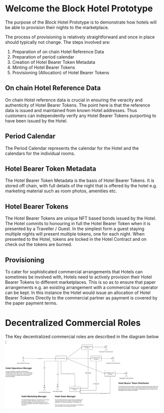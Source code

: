 # Welcome the Block Hotel Prototype

The purpose of the Block Hotel Prototype is to demonstrate how hotels will be able to provision their nights to the marketplace. 

The process of provisioning is relatively straightforward and once in place should typically not change. 
The steps involved are: 

 1. Preparation of on chain Hotel Reference Data 
 2. Preparation of period calendar 
 3. Creation of Hotel Bearer Token Metadata
 4. Minting of Hotel Bearer Tokens 
 5. Provisioning (Allocation) of Hotel Bearer Tokens

## On chain Hotel Reference Data 
On chain Hotel reference data is crucial in ensuring the veracity and authenticity of Hotel Bearer Tokens. The point here is that the reference data is issued and maintained from known Hotel addresses. Thus customers can independently verify any Hotel Bearer Tokens purporting to have been issued by the Hotel. 

## Period Calendar 
The Period Calendar represents the calendar for the Hotel and the calendars for the individual rooms. 

## Hotel Bearer Token Metadata 
The Hotel Bearer Token Metadata is the basis of Hotel Bearer Tokens. It is stored off chain, with full details of the night that is offered by the hotel e.g. marketing material such as room photos, amenities etc. 

## Hotel Bearer Tokens
The Hotel Bearer Tokens are unique NFT based bonds issued by the Hotel. The Hotel commits to honouring in full the Hotel Bearer Token when it is presented by a Traveller / Guest. In the simplest form a guest staying multiple nights will present multiple tokens, one for each night. When presented to the Hotel, tokens are locked in the Hotel Contract and on check out the tokens are burned. 

## Provisioning 
To cater for sophisticated commercial arrangements that Hotels can sometimes be involved with, Hotels need to actively provision their Hotel Bearer Tokens to different marketplaces. This is so as to ensure that paper arrangements e.g. an existing arrangement with a commercial tour operator can be kept. In this instance the Hotel would issue an allocation of Hotel Bearer Tokens Directly to the commercial partner as payment is covered by the paper payment terms. 
# Decentralized Commercial Roles 
The Key decentralized commercial roles are described in the diagram below : 
![enter image description here](https://github.com/blockhotelxyz/documentation/blob/main/diagrams/block%20hotel%20models-Page-5.drawio.png?raw=true)
